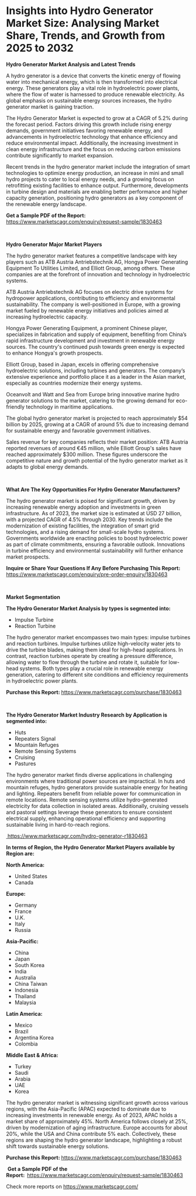 <p><h1>Insights into Hydro Generator Market Size: Analysing Market Share, Trends, and Growth from 2025 to 2032</h1></p><p><strong>Hydro Generator Market Analysis and Latest Trends</strong></p>
<p><p>A hydro generator is a device that converts the kinetic energy of flowing water into mechanical energy, which is then transformed into electrical energy. These generators play a vital role in hydroelectric power plants, where the flow of water is harnessed to produce renewable electricity. As global emphasis on sustainable energy sources increases, the hydro generator market is gaining traction.</p><p>The Hydro Generator Market is expected to grow at a CAGR of 5.2% during the forecast period. Factors driving this growth include rising energy demands, government initiatives favoring renewable energy, and advancements in hydroelectric technology that enhance efficiency and reduce environmental impact. Additionally, the increasing investment in clean energy infrastructure and the focus on reducing carbon emissions contribute significantly to market expansion.</p><p>Recent trends in the hydro generator market include the integration of smart technologies to optimize energy production, an increase in mini and small hydro projects to cater to local energy needs, and a growing focus on retrofitting existing facilities to enhance output. Furthermore, developments in turbine design and materials are enabling better performance and higher capacity generation, positioning hydro generators as a key component of the renewable energy landscape.</p></p>
<p><strong>Get a Sample PDF of the Report:&nbsp;</strong> <a href="https://www.marketscagr.com/enquiry/request-sample/1830463?utm_campaign=1944&utm_medium=2&utm_source=Github&utm_content=ia&utm_term=10042025&utm_id=hydro-generator">https://www.marketscagr.com/enquiry/request-sample/1830463</a></p>
<p>&nbsp;</p>
<p><strong>Hydro Generator Major Market Players</strong></p>
<p><p>The hydro generator market features a competitive landscape with key players such as ATB Austria Antriebstechnik AG, Hongya Power Generating Equipment To Utilities Limited, and Elliott Group, among others. These companies are at the forefront of innovation and technology in hydroelectric systems.</p><p>ATB Austria Antriebstechnik AG focuses on electric drive systems for hydropower applications, contributing to efficiency and environmental sustainability. The company is well-positioned in Europe, with a growing market fueled by renewable energy initiatives and policies aimed at increasing hydroelectric capacity.</p><p>Hongya Power Generating Equipment, a prominent Chinese player, specializes in fabrication and supply of equipment, benefiting from China’s rapid infrastructure development and investment in renewable energy sources. The country's continued push towards green energy is expected to enhance Hongya's growth prospects.</p><p>Elliott Group, based in Japan, excels in offering comprehensive hydroelectric solutions, including turbines and generators. The company’s extensive experience and portfolio place it as a leader in the Asian market, especially as countries modernize their energy systems.</p><p>Oceanvolt and Watt and Sea from Europe bring innovative marine hydro generator solutions to the market, catering to the growing demand for eco-friendly technology in maritime applications.</p><p>The global hydro generator market is projected to reach approximately $54 billion by 2025, growing at a CAGR of around 5% due to increasing demand for sustainable energy and favorable government initiatives. </p><p>Sales revenue for key companies reflects their market position: ATB Austria reported revenues of around €45 million, while Elliott Group's sales have reached approximately $300 million. These figures underscore the competitive nature and growth potential of the hydro generator market as it adapts to global energy demands.</p></p>
<p>&nbsp;</p>
<p><strong>What Are The Key Opportunities For Hydro Generator Manufacturers?</strong></p>
<p><p>The hydro generator market is poised for significant growth, driven by increasing renewable energy adoption and investments in green infrastructure. As of 2023, the market size is estimated at USD 27 billion, with a projected CAGR of 4.5% through 2030. Key trends include the modernization of existing facilities, the integration of smart grid technologies, and a rising demand for small-scale hydro systems. Governments worldwide are enacting policies to boost hydroelectric power as part of climate commitments, ensuring a favorable outlook. Innovations in turbine efficiency and environmental sustainability will further enhance market prospects.</p></p>
<p><strong>Inquire or Share Your Questions If Any Before Purchasing This Report:</strong> <a href="https://www.marketscagr.com/enquiry/pre-order-enquiry/1830463?utm_campaign=1944&utm_medium=2&utm_source=Github&utm_content=ia&utm_term=10042025&utm_id=hydro-generator">https://www.marketscagr.com/enquiry/pre-order-enquiry/1830463</a></p>
<p>&nbsp;</p>
<p><strong>Market Segmentation</strong></p>
<p><strong>The Hydro Generator Market Analysis by types is segmented into:</strong></p>
<p><ul><li>Impulse Turbine</li><li>Reaction Turbine</li></ul></p>
<p><p>The hydro generator market encompasses two main types: impulse turbines and reaction turbines. Impulse turbines utilize high-velocity water jets to drive the turbine blades, making them ideal for high-head applications. In contrast, reaction turbines operate by creating a pressure difference, allowing water to flow through the turbine and rotate it, suitable for low-head systems. Both types play a crucial role in renewable energy generation, catering to different site conditions and efficiency requirements in hydroelectric power plants.</p></p>
<p><strong>Purchase this Report:&nbsp;</strong><a href="https://www.marketscagr.com/purchase/1830463?utm_campaign=1944&utm_medium=2&utm_source=Github&utm_content=ia&utm_term=10042025&utm_id=hydro-generator">https://www.marketscagr.com/purchase/1830463</a></p>
<p>&nbsp;</p>
<p><strong>The Hydro Generator Market Industry Research by Application is segmented into:</strong></p>
<p><ul><li>Huts</li><li>Repeaters Signal</li><li>Mountain Refuges</li><li>Remote Sensing Systems</li><li>Cruising</li><li>Pastures</li></ul></p>
<p><p>The hydro generator market finds diverse applications in challenging environments where traditional power sources are impractical. In huts and mountain refuges, hydro generators provide sustainable energy for heating and lighting. Repeaters benefit from reliable power for communication in remote locations. Remote sensing systems utilize hydro-generated electricity for data collection in isolated areas. Additionally, cruising vessels and pastoral settings leverage these generators to ensure consistent electrical supply, enhancing operational efficiency and supporting sustainable living in hard-to-reach regions.</p></p>
<p><a href="https://www.marketscagr.com/hydro-generator-r1830463?utm_campaign=1944&utm_medium=2&utm_source=Github&utm_content=ia&utm_term=10042025&utm_id=hydro-generator">&nbsp;https://www.marketscagr.com/hydro-generator-r1830463</a></p>
<p><strong>In terms of Region, the Hydro Generator Market Players available by Region are:</strong></p>
<p>
    <p> <strong> North America: </strong>
        <ul>
            <li>United States</li>
            <li>Canada</li>
        </ul>
        </p> 
    <p> <strong> Europe: </strong>
        <ul>
            <li>Germany</li>
            <li>France</li>
            <li>U.K.</li>
            <li>Italy</li>
            <li>Russia</li>
        </ul>
        </p> 
    <p> <strong> Asia-Pacific: </strong>
        <ul>
            <li>China</li>
            <li>Japan</li>
            <li>South Korea</li>
            <li>India</li>
            <li>Australia</li>
            <li>China Taiwan</li>
            <li>Indonesia</li>
            <li>Thailand</li>
            <li>Malaysia</li>
        </ul>
        </p> 
    <p> <strong> Latin America: </strong>
        <ul>
            <li>Mexico</li>
            <li>Brazil</li>
            <li>Argentina Korea</li>
            <li>Colombia</li>
        </ul>
        </p> 
    <p> <strong> Middle East & Africa: </strong>
        <ul>
            <li>Turkey</li>
            <li>Saudi</li>
            <li>Arabia</li>
            <li>UAE</li>
            <li>Korea</li>
        </ul>
    </p>
    </p>
<p><p>The hydro generator market is witnessing significant growth across various regions, with the Asia-Pacific (APAC) expected to dominate due to increasing investments in renewable energy. As of 2023, APAC holds a market share of approximately 45%. North America follows closely at 25%, driven by modernization of aging infrastructure. Europe accounts for about 20%, while the USA and China contribute 5% each. Collectively, these regions are shaping the hydro generator landscape, highlighting a robust shift towards sustainable energy solutions.</p></p>
<p><strong>Purchase this Report: </strong><a href="https://www.marketscagr.com/purchase/1830463?utm_campaign=1944&utm_medium=2&utm_source=Github&utm_content=ia&utm_term=10042025&utm_id=hydro-generator">https://www.marketscagr.com/purchase/1830463</a></p>
<p>&nbsp;<strong>Get a Sample PDF of the Report:&nbsp;&nbsp;</strong><a href="https://www.marketscagr.com/enquiry/request-sample/1830463?utm_campaign=1944&utm_medium=2&utm_source=Github&utm_content=ia&utm_term=10042025&utm_id=hydro-generator">https://www.marketscagr.com/enquiry/request-sample/1830463</a></p>
<p><strong></strong></p>
<p>Check more reports on <a href="https://www.marketscagr.com/?utm_campaign=1944&utm_medium=2&utm_source=Github&utm_content=ia&utm_term=10042025&utm_id=hydro-generator">https://www.marketscagr.com/</a></p>